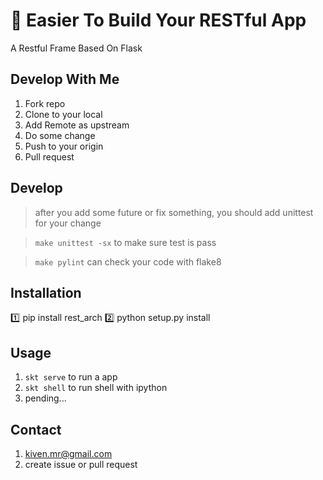 # :punch: Easier To Build Your RESTful App
A Restful Frame Based On Flask

## Develop With Me
1. Fork repo
2. Clone to your local
3. Add Remote as upstream
4. Do some change
5. Push to your origin
6. Pull request

## Develop
> after you add some future or fix something, you should add unittest for your change

> `make unittest -sx` to make sure test is pass

> `make pylint` can check your code with flake8

## Installation
:one: pip install rest_arch
:two: python setup.py install

## Usage
1. `skt serve` to run a app
2. `skt shell` to run shell with ipython
3. pending...

## Contact
1. kiven.mr@gmail.com
2. create issue or pull request
